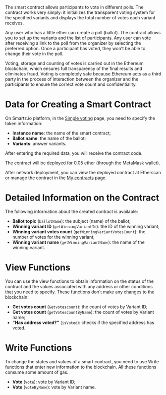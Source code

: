 <!-- TITLE: Simple Voting -->
<!-- SUBTITLE: How to Deploy Simple Voting -->

The smart contract allows participants to vote in different polls. The contract works very simply: it initializes the transparent voting system for the specified variants and displays the total number of votes each variant receives.

Any user who has a little ether can create a poll (ballot). The contract allows you to set up the variants and the list of participants. Any user can vote after receiving a link to the poll from the organizer by selecting the preferred option. Once a participant has voted, they won't be able to change their vote in the poll.

Voting, storage and counting of votes is carried out in the Ethereum blockchain, which ensures full transparency of the final results and eliminates fraud. Voting is completely safe because Ethereum acts as a third party in the process of interaction between the organizer and the participants to ensure the correct vote count and confidentiality.

# Data for Creating a Smart Contract

On Smartz.io platform, in the [Simple voting](https://platform.smartz.io/deploy/5a9a4df0f5ec65000b80d293) page, you need to specify the token information:

* **Instance name**: the name of the smart contract;
* **Ballot name**: the name of the ballot;
* **Variants**: answer variants.

After entering the required data, you will receive the contract code.

The contract will be deployed for 0.05 ether (through the MetaMask wallet).

After network deployment, you can view the deployed contract at Etherscan or manage the contract in the [My contracts](https://platform.smartz.io/dashboard) page.

# Detailed Information on the Contract

The following information about the created contract is available:

* **Ballot topic** (`ballotName`): the subject (name) of the ballot;
* **Winning variant ID** (`getWinningVariantId`): the ID of the winning variant;
* **Winning variant votes count** (`getWinningVariantVotesCount`): the number of votes for the winning variant;
* **Winning variant name** (`getWinningVariantName`): the name of the winning variant.

# View Functions

You can use the view functions to obtain information on the status of the contract and the values associated with any address or other conditions that you need to specify. These functions don't make any changes to the blockchain:

* **Get votes count** (`Getvotescount`): the count of votes by Variant ID;
* **Get votes count** (`getVotesCountByName`): the count of votes by Variant name;
* **"Has address voted?"** (`isVoted`): checks if the specified address has voted.

# Write Functions

To change the states and values of a smart contract, you need to use Write functions that enter new information to the blockchain. All these functions consume some amount of gas.

* **Vote** (`vote`): vote by Variant ID;
* **Vote** (`voteByName`): vote by Variant name.